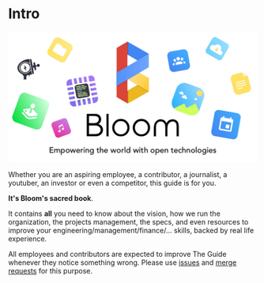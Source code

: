 # Intro

![Banner](assets/banner.jpg)


Whether you are an aspiring employee, a contributor, a journalist, a youtuber, an investor or even
a competitor, this guide is for you.

**It's Bloom's sacred book**.

It contains **all** you need to know about the vision, how we run the organization, the projects management, the specs,
and even resources to improve your engineering/management/finance/... skills, backed by real life experience.


All employees and contributors are expected to improve The Guide whenever they notice something wrong.
Please use [issues](https://gitlab.com/bloom42/the_guide/issues) and
[merge requests](https://gitlab.com/bloom42/the_guide/merge_requests) for this purpose.
